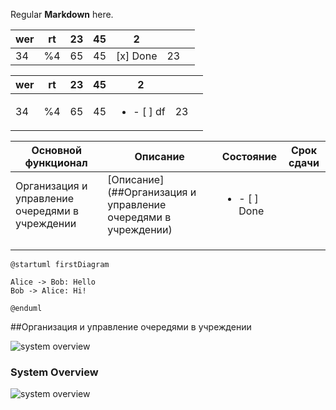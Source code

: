 Regular **Markdown** here.

| wer | rt  | 23  | 45  | 2        |     |     |
| --- | --- | --- | --- | -------- | --- | --- |
| 34  | %4  | 65  | 45  | <ul style="display:table-row"><li style="display: table-cell;vertical-align: middle;"> [x] Done</li></ul> | 23  |
 

| wer | rt  | 23  | 45  | 2                          |     |     |
| --- | --- | --- | --- | -------------------------- | --- | --- |
| 34  | %4  | 65  | 45  | <ul><li>- [ ] df</li></ul> | 23  |     |
 

| Основной функционал                             | Описание                                                      | Состояние                     | Срок сдачи |
| ----------------------------------------------- | ------------------------------------------------------------- | ----------------------------- | ---------- |
| Организация и управление очередями в учреждении | [Описание](##Организация и управление очередями в учреждении) | <ul><li>- [ ]  Done</li></ul> |            |
|                                                 |                                                               |                               |            |
|                                                 |                                                               |                               |            |
|                                                 |                                                               |                               |            |




```plantuml
@startuml firstDiagram

Alice -> Bob: Hello
Bob -> Alice: Hi!
		
@enduml
```

##Организация и управление очередями в учреждении


![system overview](http://www.auto-sys.su:8080/proxy?cache=no&src=https://raw.githubusercontent.com/vasyagaga/markdown-test/master/diagrams/dig.puml)

### System Overview

![system overview](http://www.auto-sys.su:8080/proxy?cache=no&src=https://raw.githubusercontent.com/vasyagaga/markdown-test/master/diagrams/dig.puml)
